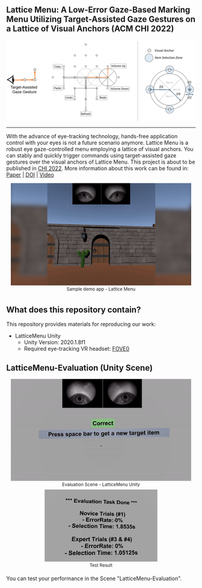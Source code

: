 ## Lattice Menu: A Low-Error Gaze-Based Marking Menu Utilizing Target-Assisted Gaze Gestures on a Lattice of Visual Anchors (ACM CHI 2022)
<p align="center">
    <img src="img/LatticeMenu_Overview.PNG", width="700">
</p>

-----------------

With the advance of eye-tracking technology, hands-free application control with your eyes is not a future scenario anymore. Lattice Menu is a robust eye gaze-controlled menu employing a lattice of visual anchors. You can stably and quickly trigger commands using target-assisted gaze gestures over the visual anchors of Lattice Menu. This project is about to be published in [CHI 2022](https://chi2022.acm.org/).
More information about this work can be found in: [Paper](https://taejun13.github.io/paper/LatticeMenu_paper.pdf) | [DOI](https://dl.acm.org/doi/abs/10.1145/3491102.3501977) | [Video](https://youtu.be/p9zJ8-umYQk)



<p align="center">
    <img src="img/LatticeMenu_DemoScene.gif", width="480">
    <br>
    <sup> Sample demo app - Lattice Menu</sup>
</p>

## What does this repository contain?

This repository provides materials for reproducing our work:
* LatticeMenu Unity
  * Unity Version: 2020.1.8f1
  * Required eye-tracking VR headset: [FOVE0](https://fove-inc.com/product/fove0/)
 
## LatticeMenu-Evaluation (Unity Scene)

<p align="center">
    <img src="img/LatticeMenu_EvaluationScene.gif", width="480">
    <br>
    <sup> Evaluation Scene - LatticeMenu Unity </sup>
    <br>
    <img src="img/LatticeMenu_EvaluationResult.PNG", width="300">
    <br>
    <sup> Test Result </sup>
</p>

You can test your performance in the Scene "LatticeMenu-Evaluation".
